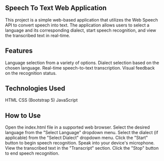 ## Speech To Text Web Application
This project is a simple web-based application that utilizes the Web Speech API to convert speech into text. The application allows users to select a language and its corresponding dialect, start speech recognition, and view the transcribed text in real-time.

## Features
Language selection from a variety of options.
Dialect selection based on the chosen language.
Real-time speech-to-text transcription.
Visual feedback on the recognition status.

## Technologies Used
HTML 
CSS (Bootstrap 5) 
JavaScript

## How to Use
Open the index.html file in a supported web browser.
Select the desired language from the "Select Language" dropdown menu.
Select the dialect (if applicable) from the "Select Dialect" dropdown menu.
Click the "Start" button to begin speech recognition.
Speak into your device's microphone.
View the transcribed text in the "Transcript" section.
Click the "Stop" button to end speech recognition.
